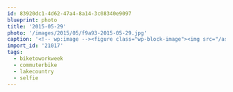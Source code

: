 ```yaml
---
id: 83920dc1-4d62-47a4-8a14-3c08340e9097
blueprint: photo
title: '2015-05-29'
photo: '/images/2015/05/f9a93-2015-05-29.jpg'
caption: '<!-- wp:image --><figure class="wp-block-image"><img src="/assets/images/2015/05/f9a93-2015-05-29.jpg" /></figure><!-- /wp:image --><!-- wp:paragraph --><p>#biketoworkweek ride home today #selfie #commuterbike #lakecountry</p><!-- /wp:paragraph -->'
import_id: '21017'
tags:
  - biketoworkweek
  - commuterbike
  - lakecountry
  - selfie
---
```

